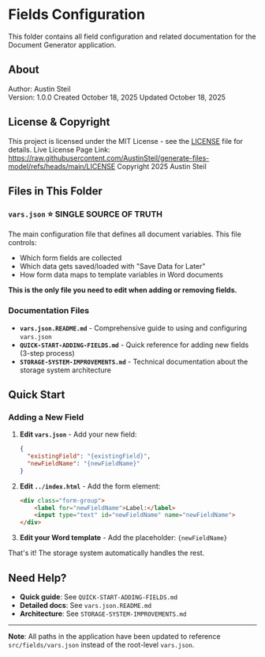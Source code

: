 # Fields Configuration

This folder contains all field configuration and related documentation for the Document Generator application.

## About

Author: Austin Steil  
Version: 1.0.0
Created October 18, 2025
Updated October 18, 2025

## License & Copyright

This project is licensed under the MIT License - see the [LICENSE](LICENSE) file for details.
Live License Page Link: <https://raw.githubusercontent.com/AustinSteil/generate-files-model/refs/heads/main/LICENSE>
Copyright 2025 Austin Steil

## Files in This Folder

### `vars.json` ⭐ **SINGLE SOURCE OF TRUTH**

The main configuration file that defines all document variables. This file controls:

- Which form fields are collected
- Which data gets saved/loaded with "Save Data for Later"
- How form data maps to template variables in Word documents

**This is the only file you need to edit when adding or removing fields.**

### Documentation Files

- **`vars.json.README.md`** - Comprehensive guide to using and configuring `vars.json`
- **`QUICK-START-ADDING-FIELDS.md`** - Quick reference for adding new fields (3-step process)
- **`STORAGE-SYSTEM-IMPROVEMENTS.md`** - Technical documentation about the storage system architecture

## Quick Start

### Adding a New Field

1. **Edit `vars.json`** - Add your new field:

   ```json
   {
     "existingField": "{existingField}",
     "newFieldName": "{newFieldName}"
   }
   ```

2. **Edit `../index.html`** - Add the form element:

   ```html
   <div class="form-group">
       <label for="newFieldName">Label:</label>
       <input type="text" id="newFieldName" name="newFieldName">
   </div>
   ```

3. **Edit your Word template** - Add the placeholder: `{newFieldName}`

That's it! The storage system automatically handles the rest.

## Need Help?

- **Quick guide**: See `QUICK-START-ADDING-FIELDS.md`
- **Detailed docs**: See `vars.json.README.md`
- **Architecture**: See `STORAGE-SYSTEM-IMPROVEMENTS.md`

---

**Note**: All paths in the application have been updated to reference `src/fields/vars.json` instead of the root-level `vars.json`.
